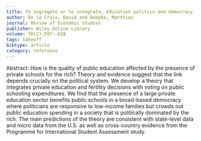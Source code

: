 ```yaml
---
title: To segregate or to integrate, Education politics and democracy
author: De la Croix, David and Doepke, Matthias
journal: Review of Economic Studies
publisher: Wiley Online Library
volume: 76(2):597--628
tags: takeoff
bibtype: article
category: reference
---
```

Abstract: How is the quality of public education affected by the presence of private schools for the rich? Theory and evidence suggest that the link depends crucially on the political system. We develop a theory that integrates private education and fertility decisions with voting on public schooling expenditures. We find that the presence of a large private education sector benefits public schools in a broad-based democracy where politicians are responsive to low-income families but crowds out public education spending in a society that is politically dominated by the rich. The main predictions of the theory are consistent with state-level data and micro data from the U.S. as well as cross-country evidence from the Programme for International Student Assessment study.
